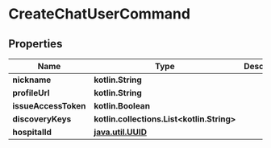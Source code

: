 
# CreateChatUserCommand

## Properties
Name | Type | Description | Notes
------------ | ------------- | ------------- | -------------
**nickname** | **kotlin.String** |  |  [optional]
**profileUrl** | **kotlin.String** |  |  [optional]
**issueAccessToken** | **kotlin.Boolean** |  |  [optional]
**discoveryKeys** | **kotlin.collections.List&lt;kotlin.String&gt;** |  |  [optional]
**hospitalId** | [**java.util.UUID**](java.util.UUID.md) |  |  [optional]



